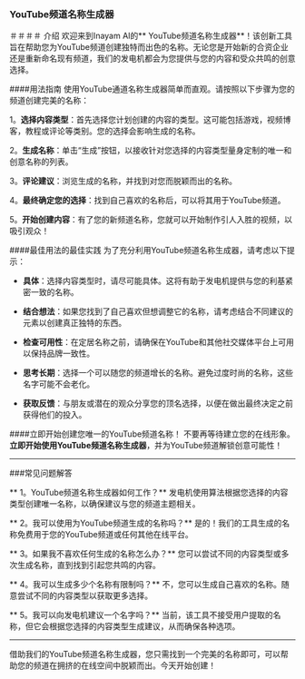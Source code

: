 ### YouTube频道名称生成器

＃＃＃＃ 介绍
欢迎来到Inayam AI的** YouTube频道名称生成器**！该创新工具旨在帮助您为YouTube频道创建独特而出色的名称。无论您是开始新的合资企业还是重新命名现有频道，我们的发电机都会为您提供与您的内容和受众共鸣的创意选择。

####用法指南
使用YouTube通道名称生成器简单而直观。请按照以下步骤为您的频道创建完美的名称：

1。**选择内容类型**：首先选择您计划创建的内容的类型。这可能包括游戏，视频博客，教程或评论等类别。您的选择会影响生成的名称。

2。**生成名称**：单击“生成”按钮，以接收针对您选择的内容类型量身定制的唯一和创意名称的列表。

3。**评论建议**：浏览生成的名称，并找到对您而脱颖而出的名称。

4。**最终确定您的选择**：找到自己喜欢的名称后，可以将其用于YouTube频道。

5。**开始创建内容**：有了您的新频道名称，您就可以开始制作引人入胜的视频，以吸引观众！

####最佳用法的最佳实践
为了充分利用YouTube频道名称生成器，请考虑以下提示：

-  **具体**：选择内容类型时，请尽可能具体。这将有助于发电机提供与您的利基紧密一致的名称。

-  **结合想法**：如果您找到了自己喜欢但想调整它的名称，请考虑结合不同建议的元素以创建真正独特的东西。

-  **检查可用性**：在定居名称之前，请确保在YouTube和其他社交媒体平台上可用以保持品牌一致性。

-  **思考长期**：选择一个可以随您的频道增长的名称。避免过度时尚的名称，这些名字可能不会老化。

-  **获取反馈**：与朋友或潜在的观众分享您的顶名选择，以便在做出最终决定之前获得他们的投入。

####立即开始创建您唯一的YouTube频道名称！
不要再等待建立您的在线形象。**立即开始使用YouTube频道名称生成器**，并为YouTube频道解锁创意可能性！

---

###常见问题解答

** 1。YouTube频道名称生成器如何工作？**
发电机使用算法根据您选择的内容类型创建唯一名称，以确保建议与您的频道主题相关。

** 2。我可以使用为YouTube频道生成的名称吗？**
是的！我们的工具生成的名称免费用于您的YouTube频道或任何其他在线平台。

** 3。如果我不喜欢任何生成的名称怎么办？**
您可以尝试不同的内容类型或多次生成名称，直到找到引起您共鸣的内容。

** 4。我可以生成多少个名称有限制吗？**
不，您可以生成自己喜欢的名称。随意尝试不同的内容类型以获取更多选择。

** 5。我可以向发电机建议一个名字吗？**
当前，该工具不接受用户提取的名称，但它会根据您选择的内容类型生成建议，从而确保各种选项。

---

借助我们的YouTube频道名称生成器，您只需找到一个完美的名称即可，可以帮助您的频道在拥挤的在线空间中脱颖而出。今天开始创建！